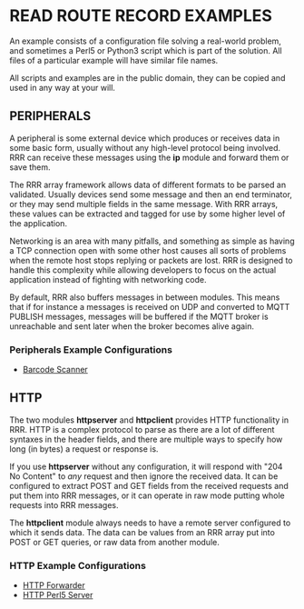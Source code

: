 # READ ROUTE RECORD EXAMPLES

An example consists of a configuration file solving a real-world problem,
and sometimes a Perl5 or Python3 script which is part of the solution. All
files of a particular example will have similar file names.

All scripts and examples are in the public domain, they can be copied and
used in any way at your will.

## PERIPHERALS

A peripheral is some external device which produces or receives data in some basic
form, usually without any high-level protocol being involved. RRR can receive these
messages using the **ip** module and forward them or save them.

The RRR array framework allows data of different formats to be parsed an validated.
Usually devices send some message and then an end terminator, or they may send multiple
fields in the same message. With RRR arrays, these values can be extracted and tagged
for use by some higher level of the application.

Networking is an area with many pitfalls, and something as simple as having a TCP
connection open with some other host causes all sorts of problems when the remote host
stops replying or packets are lost. RRR is designed to handle this complexity while allowing
developers to focus on the actual application instead of fighting with networking code.

By default, RRR also buffers messages in between modules. This means that if for instance
a messages is received on UDP and converted to MQTT PUBLISH messages, messages will be buffered
if the MQTT broker is unreachable and sent later when the broker becomes alive again.

### Peripherals Example Configurations

* [Barcode Scanner](peripherals/barcode_scanner.md)  

## HTTP

The two modules **httpserver** and **httpclient** provides HTTP functionality
in RRR. HTTP is a complex protocol to parse as there are a lot of different
syntaxes in the header fields, and there are multiple ways to specify how
long (in bytes) a request or response is.

If you use **httpserver** without any configuration, it will respond with
"204 No Content" to *any* request and then ignore the received data. It can
be configured to extract POST and GET fields from the received requests and
put them into RRR messages, or it can operate in raw mode putting whole requests
into RRR messages.

The **httpclient** module always needs to have a remote server configured to
which it sends data. The data can be values from an RRR array put into POST or
GET queries, or raw data from another module.  

### HTTP Example Configurations

* [HTTP Forwarder](http/http_forwarder.md)
* [HTTP Perl5 Server](http/http_perl_server.md)
